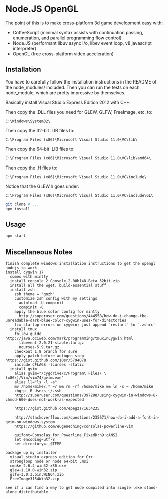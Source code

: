 # Node.JS OpenGL

The point of this is to make cross-platform 3d game development easy with:

* CoffeeScript (minimal syntax assists with continuation passing, enumeration, and parallel programming flow control)
* Node.JS (performant libuv async i/o, libev event loop, v8 javascript interpreter)
* OpenGL (free cross-platform video acceleration)

## Installation

You have to carefully follow the installation instructions in the README of the node_modules/ included.
Then you can run the tests on each node_module, which are pretty impressive by themselves.

Basically install Visual Studio Express Edition 2012 with C++.

Then copy the .DLL files you need for GLEW, GLFW, FreeImage, etc. to:

`C:\Windows\System32\`

Then copy the 32-bit .LIB files to: 

`C:\Program Files (x86)\Microsoft Visual Studio 11.0\VC\lib\`

Then copy the 64-bit .LIB files to: 

`C:\Program Files (x86)\Microsoft Visual Studio 11.0\VC\lib\amd64\`

Then copy the .H files to:

`C:\Program Files (x86)\Microsoft Visual Studio 11.0\VC\include\`

Notice that the GLEW.h goes under:

`C:\Program Files (x86)\Microsoft Visual Studio 11.0\VC\include\GL\`

```bash
git clone # ...
npm install
```

## Usage

```bash
npm start
```








## Miscellaneous Notes

```
finish complete windows installation instructions to get the opengl nodejs to work
install cygwin 17
  comes with mintty
  install console 2 Console-2.00b148-Beta_32bit.zip
  install all the wget, build-essential stuff
  install zsh
    zsh theme = "gnzh"
    customize zsh config with my settings
      autoload -U compinit
      compinit -C
    apply the blue color config for mintty
      http://superuser.com/questions/444558/how-do-i-change-the-unreadable-dark-blue-color-cygwin-uses-for-directories
    fix startup errors on cygwin; just append `restart` to `.zshrc`
  install tmux
    follow guide http://java.ociweb.com/mark/programming/tmuxInCygwin.html
      libevent-2.0.21-stable.tar.gz
      ncurses-5.9.tar.gz
    checkout 1.8 branch for sure
    apply patch before autogen step https://gist.github.com/10sr/5794078
    include CFLAGS -lcurses -static
  install gvim
    alias gvim="/cygdrive/c/Program\ Files\ \(x86\)/Vim/vim74/gvim.exe"
    alias ll="ls -l -a"
    mv /home/mike/.* ~/ && rm -rf /home/mike && ln -s ~ /home/mike
    chgrp -R Users ~/.ssh
    http://superuser.com/questions/397288/using-cygwin-in-windows-8-chmod-600-does-not-work-as-expected
    
    https://gist.github.com/epegzz/1634235
    
    http://stackoverflow.com/questions/235671/how-do-i-add-a-font-in-gvim-on-windows-system
    https://github.com/eugeneching/consolas-powerline-vim
    
    guifont=Consolas_for_Powerline_FixedD:h9:cANSI
    set encoding=utf-8
    set directory=.,$TEMP

package up my installer
  visual studio express edition for C++
  strongloop node or node 64-bit .msi
  cmake-2.6.4-win32-x86.exe
  glew-1.10.0-win32.zip
  glfw-3.0.3.bin.WIN64.zip
  FreeImage3154Win32.zip

see if i can find a way to get node compiled into single .exe stand-alone distributable

```
